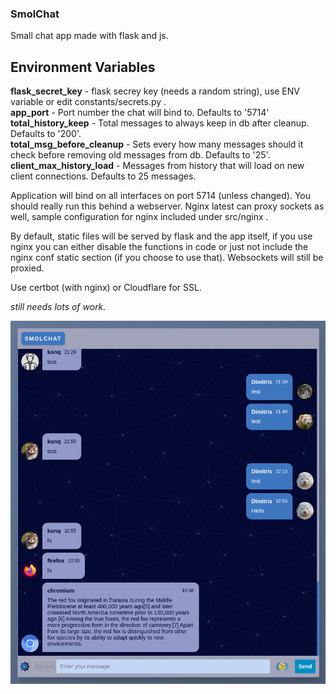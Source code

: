 ### SmolChat
Small chat app made with flask and js.

## Environment Variables

**flask_secret_key** - flask secrey key (needs a random string), use ENV variable or edit constants/secrets.py . <br>
**app_port** - Port number the chat will bind to. Defaults to '5714'  <br>
**total_history_keep** - Total messages to always keep in db after cleanup. Defaults to '200'. <br>
**total_msg_before_cleanup** - Sets every how many messages should it check before removing old messages from db. Defaults to '25'.<br>
**client_max_history_load** - Messages from history that will load on new client connections. Defaults to 25 messages. <br>


Application will bind on all interfaces on port 5714 (unless changed). You should really run this behind a webserver. Nginx latest can proxy sockets as well, sample configuration for nginx included under src/nginx .

By default, static files will be served by flask and the app itself, if you use nginx you can either disable the functions in code or just not include the nginx conf static section (if you choose to use that). Websockets will still be proxied.

Use certbot (with nginx) or Cloudflare for SSL.


_still needs lots of work._

<!-- ![Image demo image](/src/static/img/demo.png) -->

<img align="center" src="https://github.com/TivenTux/smolchat/blob/dc5e7d8087d422b7c6dda5986d6e97eab12454ef/src/static/img/demo.png?raw=true" width="600"> 